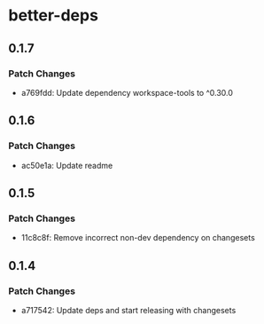 # better-deps

## 0.1.7

### Patch Changes

- a769fdd: Update dependency workspace-tools to ^0.30.0

## 0.1.6

### Patch Changes

- ac50e1a: Update readme

## 0.1.5

### Patch Changes

- 11c8c8f: Remove incorrect non-dev dependency on changesets

## 0.1.4

### Patch Changes

- a717542: Update deps and start releasing with changesets
